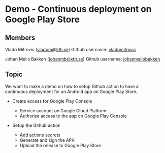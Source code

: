 # Demo - Continuous deployment on Google Play Store


 ## Members

 Vlado Mitrovic (vladom@kth.se)
 Github username: [vladomitrovic](https://github.com/vladomitrovic)

 Johan Mallo Bakken (johanmb@kth.se)
 Github username: [johanmallobakken](https://github.com/johanmallobakken)
 
 ## Topic
 
We want to make a demo on how to setup Github action to have a continuous deployment for an Android app on Google Play Store.


- Create access for Google Play Console
  - Service account on Google Cloud Platform
  - Authorize access to the app on Google Play Console
  
- Setup the Github action
  - Add actions secrets
  - Generate and sign the APK
  - Upload the release to Google Play Store
